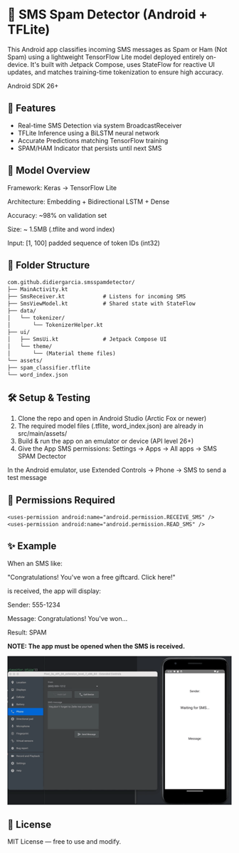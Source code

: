 # 📱 SMS Spam Detector (Android + TFLite)

This Android app classifies incoming SMS messages as Spam or Ham (Not Spam) using a lightweight TensorFlow Lite model deployed entirely on-device. It's built with Jetpack Compose, uses StateFlow for reactive UI updates, and matches training-time tokenization to ensure high accuracy.

Android SDK 26+

## 🚀 Features

* Real-time SMS Detection via system BroadcastReceiver
* TFLite Inference using a BiLSTM neural network
* Accurate Predictions matching TensorFlow training
* SPAM/HAM Indicator that persists until next SMS

## 🧠 Model Overview

Framework: Keras → TensorFlow Lite

Architecture: Embedding + Bidirectional LSTM + Dense

Accuracy: ~98% on validation set

Size: ~ 1.5MB (.tflite and word index)

Input: [1, 100] padded sequence of token IDs (int32)



## 📁 Folder Structure
```
com.github.didiergarcia.smsspamdetector/
├── MainActivity.kt
├── SmsReceiver.kt            # Listens for incoming SMS
├── SmsViewModel.kt           # Shared state with StateFlow
├── data/
│   └── tokenizer/
│       └── TokenizerHelper.kt
├── ui/
│   ├── SmsUi.kt              # Jetpack Compose UI
│   └── theme/
│       └── (Material theme files)
└── assets/
├── spam_classifier.tflite
└── word_index.json
```
## 🛠️ Setup & Testing

1. Clone the repo and open in Android Studio (Arctic Fox or newer)
1. The required model files (.tflite, word_index.json) are already in src/main/assets/
1. Build & run the app on an emulator or device (API level 26+)
1. Give the App SMS permissions: Settings -> Apps -> All apps -> SMS SPAM Dectector

In the Android emulator, use Extended Controls → Phone → SMS to send a test message

## 🔐 Permissions Required
```
<uses-permission android:name="android.permission.RECEIVE_SMS" />
<uses-permission android:name="android.permission.READ_SMS" />
```
## ✨ Example

When an SMS like:

"Congratulations! You've won a free giftcard. Click here!"

is received, the app will display:

Sender:  555-1234

Message: Congratulations! You've won...

Result:  SPAM

**NOTE: The app must be opened when the SMS is received.**

![Android SMS SPAM demo](./assets/android-spam-demo-orig.gif)

## 📜 License

MIT License — free to use and modify.
